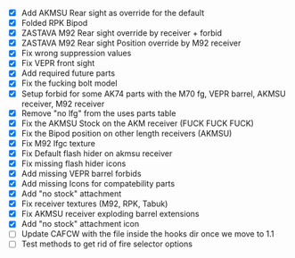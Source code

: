 - [x] Add AKMSU Rear sight as override for the default
- [x] Folded RPK Bipod
- [x] ZASTAVA M92 Rear sight override by receiver + forbid
- [x] ZASTAVA M92 Rear sight Position override by M92 receiver
- [x] Fix wrong suppression values
- [x] Fix VEPR front sight
- [x] Add required future parts
- [x] Fix the fucking bolt model
- [x] Setup forbid for some AK74 parts with the M70 fg, VEPR barrel, AKMSU receiver, M92 receiver
- [x] Remove "no lfg" from the uses parts table
- [x] Fix the AKMSU Stock on the AKM receiver (FUCK FUCK FUCK)
- [x] Fix the Bipod position on other length receivers (AKMSU)
- [x] Fix M92 lfgc texture
- [x] Fix Default flash hider on akmsu receiver
- [x] Fix missing flash hider icons
- [x] Add missing VEPR barrel forbids
- [x] Add missing Icons for compatebility parts
- [x] Add "no stock" attachment
- [x] Fix receiver textures (M92, RPK, Tabuk)
- [x] Fix AKMSU receiver exploding barrel extensions
- [x] Add "no stock" attachment icon
- [ ] Update CAFCW with the file inside the hooks dir once we move to 1.1
- [ ] Test methods to get rid of fire selector options